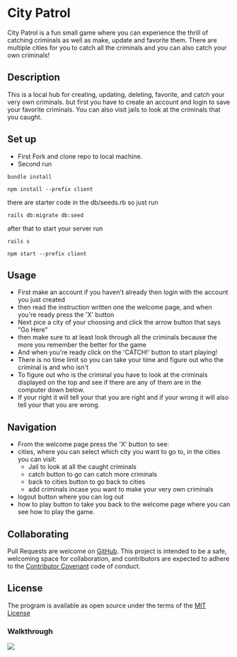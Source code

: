 # City Patrol

City Patrol is a fun small game where you can experience the thrill of catching criminals as well as make, update and favorite them. There are multiple cities for you to catch all the criminals and you can also catch your own criminals!

## Description

This is a local hub for creating, updating, deleting, favorite, and catch your very own criminals. but first you have to create an account and login to save your favorite criminals. You can also visit jails to look at the criminals that you caught. 

## Set up

* First Fork and clone repo to local machine.
* Second run
```
bundle install

npm install --prefix client
```
there are starter code in the db/seeds.rb so just run 
```
rails db:migrate db:seed 
```
after that to start your server run 
```
rails s

npm start --prefix client
```

## Usage

* First make an account if you haven't already then login with the account you just created  
* then read the instruction written one the welcome page, and when you're ready press the 'X' button
* Next pice a city of your choosing and click the arrow button that says "Go Here" 
* then make sure to at least look through all the criminals because the more you remember the better for the game
* And when you're ready click on the 'CATCH!' button to start playing!
* There is no time limit so you can take your time and figure out who the criminal is and who isn't
* To figure out who is the criminal you have to look at the criminals displayed on the top and see if there are any of them are in the computer down below.
* If your right it will tell your that you are right and if your wrong it will also tell your that you are wrong.

## Navigation
* From the welcome page press the 'X' button to see:
* cities, where you can select which city you want to go to, in the cities you can visit:
    * Jail to look at all the caught criminals
    * catch button to go can catch more criminals
    * back to cities button to go back to cities
    * add criminals incase you want to make your very own criminals
* logout button where you can log out
* how to play button to take you back to the welcome page where you can see how to play the game.

## Collaborating

Pull Requests are welcome on [GitHub](https://github.com/uyggnues/project). This project is intended to be a safe, welcoming space for collaboration, and contributors are expected to adhere to the [Contributor Covenant](https://www.contributor-covenant.org/version/1/4/code-of-conduct/) code of conduct.

## License 
The program is available as open source under the terms of the [MIT License](https://opensource.org/licenses/MIT)


### Walkthrough
<a href=https://youtu.be/eM1fCkEsDrw><img id="img-with-fallback" class="style-scope ytcp-img-with-fallback" src="https://i9.ytimg.com/vi_webp/8-kMNw-tcPk/mq2.webp?sqp=CJi14Z0G-oaymwEmCMACELQB8quKqQMa8AEB-AH-CIAC0AWKAgwIABABGH8gHSgTMA8=&rs=AOn4CLAU0TLT8KAHRD9w2kpUmGUYm1wSUw"/></a>